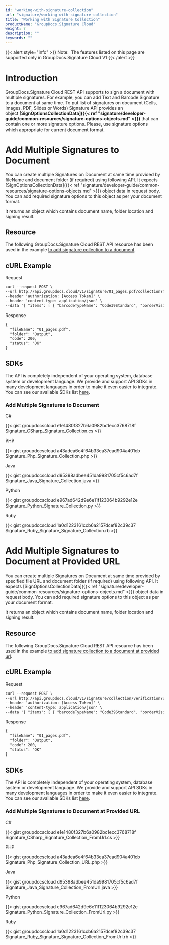 ```yaml
---
id: "working-with-signature-collection"
url: "signature/working-with-signature-collection"
title: "Working with Signature Collection"
productName: "GroupDocs.Signature Cloud"
weight: 7
description: ""
keywords: ""
---
```


{{< alert style="info" >}}
Note:  The features listed on this page are supported only in GroupDocs.Signature Cloud V1
{{< /alert >}}










# Introduction #

GroupDocs.Signature Cloud REST API supports to sign a document with multiple signatures. For example, you can add Text and Barcode Signature to a document at same time. To put list of signatures on document (Cells, Images, PDF, Slides or Words) Signature API provides an object **[SignOptionsCollectionData]({{< ref "signature/developer-guide/common-resources/signature-options-objects.md" >}})** that can contain one or more signature options. Please, use signature options which appropriate for current document format.

# Add Multiple Signatures to Document #

You can create multiple Signatures on Document at same time provided by fileName and document folder (if required) using following API. It expects [SignOptionsCollectionData]({{< ref "signature/developer-guide/common-resources/signature-options-objects.md" >}}) object data in request body. You can add required signature options to this object as per your document format.

It returns an object which contains document name, folder location and signing result.

## Resource ##

The following GroupDocs.Signature Cloud REST API resource has been used in the example [to add signature collection to a document](https://apireference.groupdocs.cloud/signature/#!/Signing/PostCollection).

## cURL Example ##





 Request

```html 
curl --request POST \
--url http://api.groupdocs.cloud/v1/signature/01_pages.pdf/collection?folder#storage \
--header 'authorization: [Access Token]' \
--header 'content-type: application/json' \
--data '{ "items": [ { "barcodeTypeName": "Code39Standard", "borderVisiblity": true, "borderDashStyle": "Dash", "borderWeight": 12.0, "opacity": 0.8, "text": "123456789012", "left": 2, "top": 100, "width": 200, "height": 100, "locationMeasureType": "Pixels", "sizeMeasureType": "Pixels", "stretch": "None", "rotationAngle": 0, "horizontalAlignment": "Default", "verticalAlignment": "Default", "margin": { "all": 5, "left": 5, "top": 5, "right": 5, "bottom": 5 }, "marginMeasureType": "Pixels", "signAllPages": false, "font": { "fontFamily": "Times New Roman", "fontSize": 14.0, "bold": false, "italic": false, "underline": false }, "foreColor": { "Web": "DarkOrange" }, "borderColor": { "Web": "DarkOrange" }, "backgroundColor": { "Web": "BlueViolet" }, "documentPageNumber": 1, "pagesSetup": { "firstPage": true, "lastPage": false, "oddPages": false, "evenPages": false, "pageNumbers": [  1 ] }, "OptionsType": "PdfSignBarcodeOptionsData" }, { "reason": "PdfDigitalReason", "contact": "PdfDigitalContact", "location": "PdfDigitalLocation", "visible": true, "password": "1234567890", "certificateGuid": "certificates\SherlockHolmes.pfx", "imageGuid": "images\signature_01.jpg", "left": 2, "top": 500, "width": 200, "height": 100, "locationMeasureType": "Pixels", "sizeMeasureType": "Pixels", "rotationAngle": 45, "horizontalAlignment": "Default", "verticalAlignment": "Default", "margin": { "all": 5, "left": 5, "top": 5, "right": 5, "bottom": 5 }, "marginMeasureType": "Pixels", "opacity": 0.9, "signAllPages": false, "documentPageNumber": 1, "pagesSetup": { "firstPage": true, "lastPage": false, "oddPages": false, "evenPages": false, "pageNumbers": [  1 ] }, "OptionsType": "PdfSignDigitalOptionsData" } ] }'

 ```




 Response

```html 
{
  "fileName": "01_pages.pdf",
  "folder": "Output",
  "code": 200,
  "status": "OK"
}
 ```






## SDKs ##

The API is completely independent of your operating system, database system or development language. We provide and support API SDKs in many development languages in order to make it even easier to integrate. You can see our available SDKs list [here](https://github.com/groupdocs-signature-cloud).

### Add Multiple Signatures to Document ###





 C#




{{< gist groupdocscloud e1e1480f327b6a0982bc1ecc3768718f Signature_CSharp_Signature_Collection.cs >}}







 PHP




{{< gist groupdocscloud a43adea6e4f64b33ea37ead904a401cb Signature_Php_Signature_Collection.php >}}







 Java




{{< gist groupdocscloud d95398adbee451da9981705cf5c6ad7f Signature_Java_Signature_Collection.java >}}







 Python




{{< gist groupdocscloud e967ad642d9e6e11f123064b9292e12e Signature_Python_Signature_Collection.py >}}







 Ruby




{{< gist groupdocscloud 1a0d1223161ccb6a2157dcef82c39c37 Signature_Ruby_Signature_Signature_Collection.rb >}}







 

# Add Multiple Signatures to Document at Provided URL #

You can create multiple Signatures on Document at same time provided by specified file URL and document folder (if required) using following API. It expects [SignOptionsCollectionData]({{< ref "signature/developer-guide/common-resources/signature-options-objects.md" >}}) object data in request body. You can add required signature options to this object as per your document format.

It returns an object which contains document name, folder location and signing result.

## Resource ##

The following GroupDocs.Signature Cloud REST API resource has been used in the example [to add signature collection to a document at provided url](https://apireference.groupdocs.cloud/signature/#!/Signing/PostCollectionFromUrl).

## cURL Example ##





 Request

```html 
curl --request POST \
--url http://api.groupdocs.cloud/v1/signature/collection/verification?url#https%3a%2f%2fwww.dropbox.com%2fs%2fumokluz338w4ng7%2fone-page.docx%3fdl%3d1 \
--header 'authorization: [Access Token]' \
--header 'content-type: application/json' \
--data '{ "items": [ { "barcodeTypeName": "Code39Standard", "borderVisiblity": true, "borderDashStyle": "Dash", "borderWeight": 12.0, "opacity": 0.8, "text": "123456789012", "left": 2, "top": 100, "width": 200, "height": 100, "locationMeasureType": "Pixels", "sizeMeasureType": "Pixels", "stretch": "None", "rotationAngle": 0, "horizontalAlignment": "Default", "verticalAlignment": "Default", "margin": { "all": 5, "left": 5, "top": 5, "right": 5, "bottom": 5 }, "marginMeasureType": "Pixels", "signAllPages": false, "font": { "fontFamily": "Times New Roman", "fontSize": 14.0, "bold": false, "italic": false, "underline": false }, "foreColor": { "Web": "DarkOrange" }, "borderColor": { "Web": "DarkOrange" }, "backgroundColor": { "Web": "BlueViolet" }, "documentPageNumber": 1, "pagesSetup": { "firstPage": true, "lastPage": false, "oddPages": false, "evenPages": false, "pageNumbers": [  1 ] }, "OptionsType": "PdfSignBarcodeOptionsData" }, { "reason": "PdfDigitalReason", "contact": "PdfDigitalContact", "location": "PdfDigitalLocation", "visible": true, "password": "1234567890", "certificateGuid": "certificates\SherlockHolmes.pfx", "imageGuid": "images\signature_01.jpg", "left": 2, "top": 500, "width": 200, "height": 100, "locationMeasureType": "Pixels", "sizeMeasureType": "Pixels", "rotationAngle": 45, "horizontalAlignment": "Default", "verticalAlignment": "Default", "margin": { "all": 5, "left": 5, "top": 5, "right": 5, "bottom": 5 }, "marginMeasureType": "Pixels", "opacity": 0.9, "signAllPages": false, "documentPageNumber": 1, "pagesSetup": { "firstPage": true, "lastPage": false, "oddPages": false, "evenPages": false, "pageNumbers": [  1 ] }, "OptionsType": "PdfSignDigitalOptionsData" } ] }'

 ```




 Response

```html 
{
  "fileName": "01_pages.pdf",
  "folder": "Output",
  "code": 200,
  "status": "OK"
}
 ```






## SDKs ##

The API is completely independent of your operating system, database system or development language. We provide and support API SDKs in many development languages in order to make it even easier to integrate. You can see our available SDKs list [here](https://github.com/groupdocs-signature-cloud).

### Add Multiple Signatures to Document at Provided URL ###





 C#




{{< gist groupdocscloud e1e1480f327b6a0982bc1ecc3768718f Signature_CSharp_Signature_Collection_FromUrl.cs >}}







 PHP




{{< gist groupdocscloud a43adea6e4f64b33ea37ead904a401cb Signature_Php_Signature_Collection_URL.php >}}







 Java




{{< gist groupdocscloud d95398adbee451da9981705cf5c6ad7f Signature_Java_Signature_Collection_FromUrl.java >}}







 Python




{{< gist groupdocscloud e967ad642d9e6e11f123064b9292e12e Signature_Python_Signature_Collection_FromUrl.py >}}







 Ruby




{{< gist groupdocscloud 1a0d1223161ccb6a2157dcef82c39c37 Signature_Ruby_Signature_Signature_Collection_FromUrl.rb >}}







